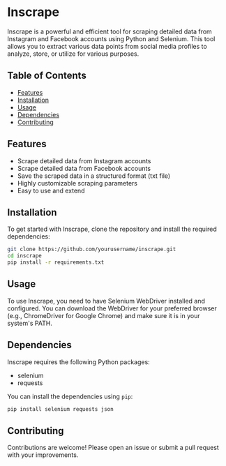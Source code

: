 
# Inscrape

Inscrape is a powerful and efficient tool for scraping detailed data from Instagram and Facebook accounts using Python and Selenium. This tool allows you to extract various data points from social media profiles to analyze, store, or utilize for various purposes.

## Table of Contents
- [Features](#features)
- [Installation](#installation)
- [Usage](#usage)
- [Dependencies](#dependencies)
- [Contributing](#contributing)

## Features #

- Scrape detailed data from Instagram accounts
- Scrape detailed data from Facebook accounts
- Save the scraped data in a structured format (txt file)
- Highly customizable scraping parameters
- Easy to use and extend

## Installation

To get started with Inscrape, clone the repository and install the required dependencies:

```bash
git clone https://github.com/yourusername/inscrape.git
cd inscrape
pip install -r requirements.txt
```

## Usage

To use Inscrape, you need to have Selenium WebDriver installed and configured. You can download the WebDriver for your preferred browser (e.g., ChromeDriver for Google Chrome) and make sure it is in your system's PATH.

## Dependencies

Inscrape requires the following Python packages:

- selenium
- requests

You can install the dependencies using `pip`:

```bash
pip install selenium requests json
```

## Contributing

Contributions are welcome! Please open an issue or submit a pull request with your improvements.
